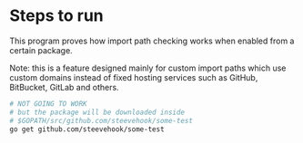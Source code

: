 # Steps to run

This program proves how import path checking works
when enabled from a certain package.

Note: this is a feature designed mainly for
custom import paths which use custom domains instead
of fixed hosting services such as GitHub, BitBucket, GitLab and others.

```bash
# NOT GOING TO WORK
# but the package will be downloaded inside
# $GOPATH/src/github.com/steevehook/some-test
go get github.com/steevehook/some-test
```
